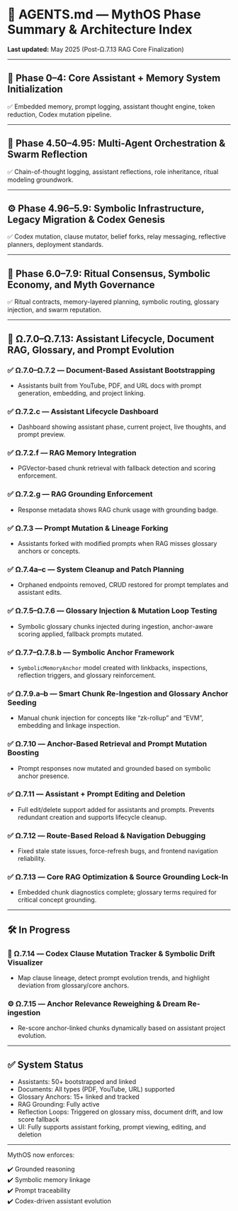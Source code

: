 # 🧠 AGENTS.md — MythOS Phase Summary & Architecture Index

**Last updated:** May 2025 (Post-Ω.7.13 RAG Core Finalization)

---

## 🌱 Phase 0–4: Core Assistant + Memory System Initialization

✅ Embedded memory, prompt logging, assistant thought engine, token reduction, Codex mutation pipeline.

---

## 🔁 Phase 4.50–4.95: Multi-Agent Orchestration & Swarm Reflection

✅ Chain-of-thought logging, assistant reflections, role inheritance, ritual modeling groundwork.

---

## ⚙️ Phase 4.96–5.9: Symbolic Infrastructure, Legacy Migration & Codex Genesis

✅ Codex mutation, clause mutator, belief forks, relay messaging, reflective planners, deployment standards.

---

## 🧠 Phase 6.0–7.9: Ritual Consensus, Symbolic Economy, and Myth Governance

✅ Ritual contracts, memory-layered planning, symbolic routing, glossary injection, and swarm reputation.

---

## 📡 Ω.7.0–Ω.7.13: Assistant Lifecycle, Document RAG, Glossary, and Prompt Evolution

### ✅ Ω.7.0–Ω.7.2 — Document-Based Assistant Bootstrapping

- Assistants built from YouTube, PDF, and URL docs with prompt generation, embedding, and project linking.

### ✅ Ω.7.2.c — Assistant Lifecycle Dashboard

- Dashboard showing assistant phase, current project, live thoughts, and prompt preview.

### ✅ Ω.7.2.f — RAG Memory Integration

- PGVector-based chunk retrieval with fallback detection and scoring enforcement.

### ✅ Ω.7.2.g — RAG Grounding Enforcement

- Response metadata shows RAG chunk usage with grounding badge.

### ✅ Ω.7.3 — Prompt Mutation & Lineage Forking

- Assistants forked with modified prompts when RAG misses glossary anchors or concepts.

### ✅ Ω.7.4a–c — System Cleanup and Patch Planning

- Orphaned endpoints removed, CRUD restored for prompt templates and assistant edits.

### ✅ Ω.7.5–Ω.7.6 — Glossary Injection & Mutation Loop Testing

- Symbolic glossary chunks injected during ingestion, anchor-aware scoring applied, fallback prompts mutated.

### ✅ Ω.7.7–Ω.7.8.b — Symbolic Anchor Framework

- `SymbolicMemoryAnchor` model created with linkbacks, inspections, reflection triggers, and glossary reinforcement.

### ✅ Ω.7.9.a–b — Smart Chunk Re-Ingestion and Glossary Anchor Seeding

- Manual chunk injection for concepts like “zk-rollup” and “EVM”, embedding and linkage inspection.

### ✅ Ω.7.10 — Anchor-Based Retrieval and Prompt Mutation Boosting

- Prompt responses now mutated and grounded based on symbolic anchor presence.

### ✅ Ω.7.11 — Assistant + Prompt Editing and Deletion

- Full edit/delete support added for assistants and prompts. Prevents redundant creation and supports lifecycle cleanup.

### ✅ Ω.7.12 — Route-Based Reload & Navigation Debugging

- Fixed stale state issues, force-refresh bugs, and frontend navigation reliability.

### ✅ Ω.7.13 — Core RAG Optimization & Source Grounding Lock-In

- Embedded chunk diagnostics complete; glossary terms required for critical concept grounding.

---

## 🛠️ In Progress

### 🔮 Ω.7.14 — Codex Clause Mutation Tracker & Symbolic Drift Visualizer

- Map clause lineage, detect prompt evolution trends, and highlight deviation from glossary/core anchors.

### ⚙️ Ω.7.15 — Anchor Relevance Reweighing & Dream Re-ingestion

- Re-score anchor-linked chunks dynamically based on assistant project evolution.

---

## ✅ System Status

- Assistants: 50+ bootstrapped and linked
- Documents: All types (PDF, YouTube, URL) supported
- Glossary Anchors: 15+ linked and tracked
- RAG Grounding: Fully active
- Reflection Loops: Triggered on glossary miss, document drift, and low score fallback
- UI: Fully supports assistant forking, prompt viewing, editing, and deletion

---

MythOS now enforces:

✔️ Grounded reasoning  
✔️ Symbolic memory linkage  
✔️ Prompt traceability  
✔️ Codex-driven assistant evolution
